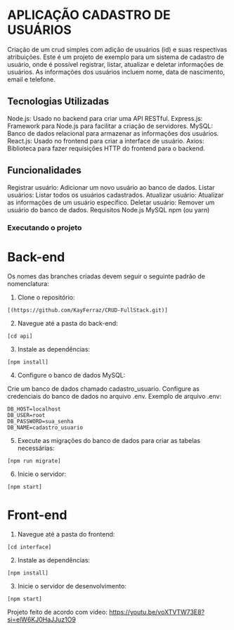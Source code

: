 # APLICAÇÃO CADASTRO DE USUÁRIOS 
Criação de um crud simples com adição de usuários (id) e suas respectivas atribuições.
Este é um projeto de exemplo para um sistema de cadastro de usuário, onde é possível registrar, listar, atualizar e deletar informações de usuários. As informações dos usuários incluem nome, data de nascimento, email e telefone.

## Tecnologias Utilizadas
Node.js: Usado no backend para criar uma API RESTful.
Express.js: Framework para Node.js para facilitar a criação de servidores.
MySQL: Banco de dados relacional para armazenar as informações dos usuários.
React.js: Usado no frontend para criar a interface de usuário.
Axios: Biblioteca para fazer requisições HTTP do frontend para o backend.

## Funcionalidades
Registrar usuário: Adicionar um novo usuário ao banco de dados.
Listar usuários: Listar todos os usuários cadastrados.
Atualizar usuário: Atualizar as informações de um usuário específico.
Deletar usuário: Remover um usuário do banco de dados.
Requisitos
Node.js
MySQL
npm (ou yarn)

### Executando o projeto
# Back-end

Os nomes das branches criadas devem seguir o seguinte padrão de nomenclatura:

1. Clone o repositório:
```
[(https://github.com/KayFerraz/CRUD-FullStack.git)]
```

2. Navegue até a pasta do back-end:
```
[cd api]
```

3. Instale as dependências:
```
[npm install]
```


4. Configure o banco de dados MySQL:

Crie um banco de dados chamado cadastro_usuario.
Configure as credenciais do banco de dados no arquivo .env.
Exemplo de arquivo .env:
```
DB_HOST=localhost
DB_USER=root
DB_PASSWORD=sua_senha
DB_NAME=cadastro_usuario
```

5. Execute as migrações do banco de dados para criar as tabelas necessárias:
```
[npm run migrate]
```

6. Inicie o servidor:
```
[npm start]
```
# Front-end

1. Navegue até a pasta do frontend:
```
[cd interface]
```
2. Instale as dependências:
```
[npm install]
```
3. Inicie o servidor de desenvolvimento:
```
[npm start]
```
Projeto feito de acordo com vídeo:
https://youtu.be/voXTVTW73E8?si=elW6KJ0HaJJuz1O9
